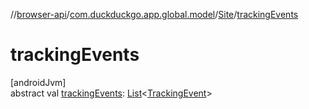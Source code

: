 //[browser-api](../../../index.md)/[com.duckduckgo.app.global.model](../index.md)/[Site](index.md)/[trackingEvents](tracking-events.md)

# trackingEvents

[androidJvm]\
abstract val [trackingEvents](tracking-events.md): [List](https://kotlinlang.org/api/latest/jvm/stdlib/kotlin.collections/-list/index.html)&lt;[TrackingEvent](../../com.duckduckgo.app.trackerdetection.model/-tracking-event/index.md)&gt;
